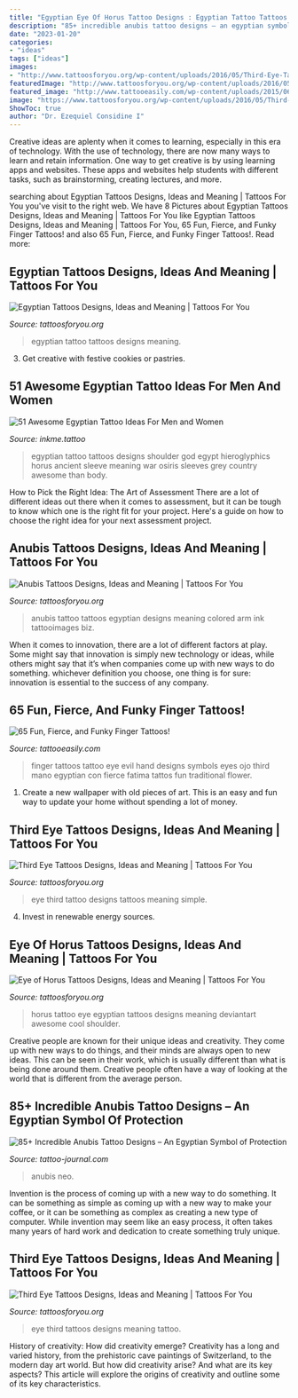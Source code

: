 ```yaml
---
title: "Egyptian Eye Of Horus Tattoo Designs : Egyptian Tattoo Tattoos Designs Shoulder God Egypt Hieroglyphics Horus Ancient Sleeve Meaning War Osiris Sleeves Grey Country Awesome Than Body"
description: "85+ incredible anubis tattoo designs – an egyptian symbol of protection"
date: "2023-01-20"
categories:
- "ideas"
tags: ["ideas"]
images:
- "http://www.tattoosforyou.org/wp-content/uploads/2016/05/Third-Eye-Tattoos.jpg"
featuredImage: "http://www.tattoosforyou.org/wp-content/uploads/2016/05/Third-Eye-Tattoos.jpg"
featured_image: "http://www.tattooeasily.com/wp-content/uploads/2015/06/finger-tattoos-38.jpg"
image: "https://www.tattoosforyou.org/wp-content/uploads/2016/05/Third-Eye-Tattoo-Simple.jpg"
ShowToc: true
author: "Dr. Ezequiel Considine I"
---
```



Creative ideas are aplenty when it comes to learning, especially in this era of technology. With the use of technology, there are now many ways to learn and retain information. One way to get creative is by using learning apps and websites. These apps and websites help students with different tasks, such as brainstorming, creating lectures, and more.

	

		
searching about Egyptian Tattoos Designs, Ideas and Meaning | Tattoos For You you've visit to the right web. We have 8 Pictures about Egyptian Tattoos Designs, Ideas and Meaning | Tattoos For You like Egyptian Tattoos Designs, Ideas and Meaning | Tattoos For You, 65 Fun, Fierce, and Funky Finger Tattoos! and also 65 Fun, Fierce, and Funky Finger Tattoos!. Read more:
		
    
## Egyptian Tattoos Designs, Ideas And Meaning | Tattoos For You

<img loading=lazy src="http://www.tattoosforyou.org/wp-content/uploads/2013/10/Egyptian-Tattoo.jpg" onerror="this.onerror=null;this.src='https://tse3.mm.bing.net/th?id=OIP.SMBXFhx09TuO7PZtWxrzcwHaJ4&amp;pid=15.1';" alt="Egyptian Tattoos Designs, Ideas and Meaning | Tattoos For You">

_Source: tattoosforyou.org_

>egyptian tattoo tattoos designs meaning. 

	

3. Get creative with festive cookies or pastries.

    
## 51 Awesome Egyptian Tattoo Ideas For Men And Women

<img loading=lazy src="http://www.inkme.tattoo/wp-content/uploads/2016/10/egyptian-tattoos-ideas-2.jpg" onerror="this.onerror=null;this.src='https://tse2.mm.bing.net/th?id=OIP.jmhSiMP-5hKjBYSxvTf8uwHaKU&amp;pid=15.1';" alt="51 Awesome Egyptian Tattoo Ideas For Men and Women">

_Source: inkme.tattoo_

>egyptian tattoo tattoos designs shoulder god egypt hieroglyphics horus ancient sleeve meaning war osiris sleeves grey country awesome than body. 

	

How to Pick the Right Idea: The Art of Assessment
There are a lot of different ideas out there when it comes to assessment, but it can be tough to know which one is the right fit for your project. Here's a guide on how to choose the right idea for your next assessment project.

    
## Anubis Tattoos Designs, Ideas And Meaning | Tattoos For You

<img loading=lazy src="http://tattoosforyou.org/wp-content/uploads/2016/03/Egyptian-Tattoos-Anubis.jpg" onerror="this.onerror=null;this.src='https://tse1.mm.bing.net/th?id=OIP.JNq1-dXOAuEY8OpNPitGCQHaMM&amp;pid=15.1';" alt="Anubis Tattoos Designs, Ideas and Meaning | Tattoos For You">

_Source: tattoosforyou.org_

>anubis tattoo tattoos egyptian designs meaning colored arm ink tattooimages biz. 

	

When it comes to innovation, there are a lot of different factors at play. Some might say that innovation is simply new technology or ideas, while others might say that it’s when companies come up with new ways to do something. whichever definition you choose, one thing is for sure: innovation is essential to the success of any company.

    
## 65 Fun, Fierce, And Funky Finger Tattoos!

<img loading=lazy src="http://www.tattooeasily.com/wp-content/uploads/2015/06/finger-tattoos-38.jpg" onerror="this.onerror=null;this.src='https://tse4.mm.bing.net/th?id=OIP.qNUSr2K3vjX1Wj_DRmfq-QHaHf&amp;pid=15.1';" alt="65 Fun, Fierce, and Funky Finger Tattoos!">

_Source: tattooeasily.com_

>finger tattoos tattoo eye evil hand designs symbols eyes ojo third mano egyptian con fierce fatima tattos fun traditional flower. 

	

1. Create a new wallpaper with old pieces of art. This is an easy and fun way to update your home without spending a lot of money.

    
## Third Eye Tattoos Designs, Ideas And Meaning | Tattoos For You

<img loading=lazy src="https://www.tattoosforyou.org/wp-content/uploads/2016/05/Third-Eye-Tattoo-Simple.jpg" onerror="this.onerror=null;this.src='https://tse4.mm.bing.net/th?id=OIP.7blFL24Gqu9jJl0RrLSuGwHaIi&amp;pid=15.1';" alt="Third Eye Tattoos Designs, Ideas and Meaning | Tattoos For You">

_Source: tattoosforyou.org_

>eye third tattoo designs tattoos meaning simple. 

	

4. Invest in renewable energy sources. 

    
## Eye Of Horus Tattoos Designs, Ideas And Meaning | Tattoos For You

<img loading=lazy src="https://www.tattoosforyou.org/wp-content/uploads/2016/05/Eye-of-Horus-Tattoo-Men.jpg" onerror="this.onerror=null;this.src='https://tse3.mm.bing.net/th?id=OIP._awTR0dm0_mbpuwhX088RQHaMQ&amp;pid=15.1';" alt="Eye of Horus Tattoos Designs, Ideas and Meaning | Tattoos For You">

_Source: tattoosforyou.org_

>horus tattoo eye egyptian tattoos designs meaning deviantart awesome cool shoulder. 

	

Creative people are known for their unique ideas and creativity. They come up with new ways to do things, and their minds are always open to new ideas. This can be seen in their work, which is usually different than what is being done around them. Creative people often have a way of looking at the world that is different from the average person.

    
## 85+ Incredible Anubis Tattoo Designs – An Egyptian Symbol Of Protection

<img loading=lazy src="https://tattoo-journal.com/wp-content/uploads/2017/01/Anubis-Tattoo-76-765x765.jpg" onerror="this.onerror=null;this.src='https://tse3.mm.bing.net/th?id=OIP.F5zpVTU9X8yF81Sgt3nZnQHaHa&amp;pid=15.1';" alt="85+ Incredible Anubis Tattoo Designs – An Egyptian Symbol of Protection">

_Source: tattoo-journal.com_

>anubis neo. 

	

Invention is the process of coming up with a new way to do something. It can be something as simple as coming up with a new way to make your coffee, or it can be something as complex as creating a new type of computer. While invention may seem like an easy process, it often takes many years of hard work and dedication to create something truly unique.

    
## Third Eye Tattoos Designs, Ideas And Meaning | Tattoos For You

<img loading=lazy src="http://www.tattoosforyou.org/wp-content/uploads/2016/05/Third-Eye-Tattoos.jpg" onerror="this.onerror=null;this.src='https://tse3.mm.bing.net/th?id=OIP.KAvYWuNRHhcisgKHCTakFgHaKg&amp;pid=15.1';" alt="Third Eye Tattoos Designs, Ideas and Meaning | Tattoos For You">

_Source: tattoosforyou.org_

>eye third tattoos designs meaning tattoo. 

	

History of creativity: How did creativity emerge?
Creativity has a long and varied history, from the prehistoric cave paintings of Switzerland, to the modern day art world. But how did creativity arise? And what are its key aspects? This article will explore the origins of creativity and outline some of its key characteristics.

